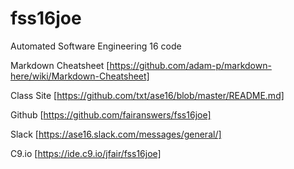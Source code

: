 # fss16joe
Automated Software Engineering 16 code

Markdown Cheatsheet [https://github.com/adam-p/markdown-here/wiki/Markdown-Cheatsheet]

Class Site [https://github.com/txt/ase16/blob/master/README.md]

Github [https://github.com/fairanswers/fss16joe]

Slack [https://ase16.slack.com/messages/general/] 

C9.io [https://ide.c9.io/jfair/fss16joe]